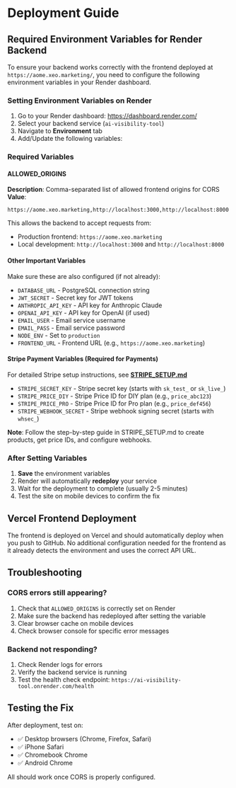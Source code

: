 # Deployment Guide

## Required Environment Variables for Render Backend

To ensure your backend works correctly with the frontend deployed at `https://aome.xeo.marketing/`, you need to configure the following environment variables in your Render dashboard.

### Setting Environment Variables on Render

1. Go to your Render dashboard: https://dashboard.render.com/
2. Select your backend service (`ai-visibility-tool`)
3. Navigate to **Environment** tab
4. Add/Update the following variables:

### Required Variables

#### ALLOWED_ORIGINS
**Description**: Comma-separated list of allowed frontend origins for CORS
**Value**:
```
https://aome.xeo.marketing,http://localhost:3000,http://localhost:8000
```

This allows the backend to accept requests from:
- Production frontend: `https://aome.xeo.marketing`
- Local development: `http://localhost:3000` and `http://localhost:8000`

#### Other Important Variables

Make sure these are also configured (if not already):

- `DATABASE_URL` - PostgreSQL connection string
- `JWT_SECRET` - Secret key for JWT tokens
- `ANTHROPIC_API_KEY` - API key for Anthropic Claude
- `OPENAI_API_KEY` - API key for OpenAI (if used)
- `EMAIL_USER` - Email service username
- `EMAIL_PASS` - Email service password
- `NODE_ENV` - Set to `production`
- `FRONTEND_URL` - Frontend URL (e.g., `https://aome.xeo.marketing`)

#### Stripe Payment Variables (Required for Payments)

For detailed Stripe setup instructions, see **[STRIPE_SETUP.md](./STRIPE_SETUP.md)**

- `STRIPE_SECRET_KEY` - Stripe secret key (starts with `sk_test_` or `sk_live_`)
- `STRIPE_PRICE_DIY` - Stripe Price ID for DIY plan (e.g., `price_abc123`)
- `STRIPE_PRICE_PRO` - Stripe Price ID for Pro plan (e.g., `price_def456`)
- `STRIPE_WEBHOOK_SECRET` - Stripe webhook signing secret (starts with `whsec_`)

**Note**: Follow the step-by-step guide in STRIPE_SETUP.md to create products, get price IDs, and configure webhooks.

### After Setting Variables

1. **Save** the environment variables
2. Render will automatically **redeploy** your service
3. Wait for the deployment to complete (usually 2-5 minutes)
4. Test the site on mobile devices to confirm the fix

## Vercel Frontend Deployment

The frontend is deployed on Vercel and should automatically deploy when you push to GitHub. No additional configuration needed for the frontend as it already detects the environment and uses the correct API URL.

## Troubleshooting

### CORS errors still appearing?
1. Check that `ALLOWED_ORIGINS` is correctly set on Render
2. Make sure the backend has redeployed after setting the variable
3. Clear browser cache on mobile devices
4. Check browser console for specific error messages

### Backend not responding?
1. Check Render logs for errors
2. Verify the backend service is running
3. Test the health check endpoint: `https://ai-visibility-tool.onrender.com/health`

## Testing the Fix

After deployment, test on:
- ✅ Desktop browsers (Chrome, Firefox, Safari)
- ✅ iPhone Safari
- ✅ Chromebook Chrome
- ✅ Android Chrome

All should work once CORS is properly configured.
